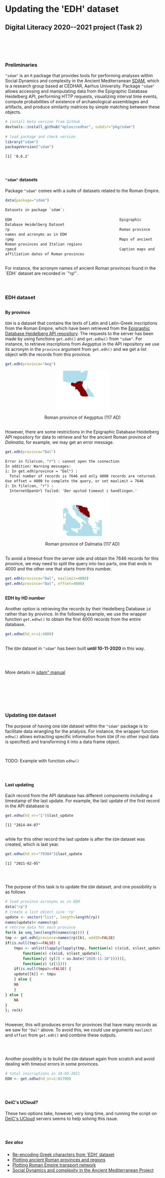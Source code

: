 <!--
---
title: Updating the 'EDH' dataset
subtitle: Digital Literacy 2020--2021 project&nbsp;&nbsp;&nbsp;(Task 2)
date: "19 marts 2021"
#date:  "12 March 2021" 
author: 
  - name: "Antonio Rivero Ostoic"
    affiliation: <center>Sch Culture & Soc, Aarhus University</center>
    email: <center>jaro@cas.au.dk</center>
output:
  html_document:
    theme: united
    highlight: tango
    code_folding: none
    keep_md: true
  pdf_document: default
---

<style type="text/css">
h1, h4 {
  color: DarkRed;
}
h1.title {
  font-size: 24pt;
  text-align: center;
}
h3.subtitle {
  font-size: 12pt;
  text-align: center;
  padding-bottom: 40px;
}
h2 {
  font-size: 22pt;
}
h3 {
  font-size: 18pt;
}
h4.author, h4.date {
  text-align: center;
}

p.output {
background-color: #FFFFFF;
padding: 10px;
border: 1px solid #C0C0C0;
margin-left: 0px;
border-radius: 5px;
font-family: monospace;
font-size: 11pt;
font-weight:bold;
}

div.see {
background-color: #99FFFF;
padding: 0px;
padding-left: 20px;
border: 1px solid #FFFFCC;
margin: 60px;
margin-right: 240px;
border-radius: 5px;
}

</style>

-->




# Updating the 'EDH' dataset

## Digital Literacy 2020--2021 project   (Task 2)

<div style="margin-bottom:60px;"> </div>

<br />

### Preliminaries
`"sdam"` is an `R` package that provides tools for performing analyses within Social Dynamics and complexity in the
Ancient Mediterranean [SDAM](https://sdam-au.github.io/sdam-au/), which is a research group based at CEDHAR, Aarhus University. 
Package `"sdam"` allows accessing and manipulating data from the Epigraphic Database Heidelberg API, performing HTTP requests, 
visualizing interval time events, compute probabilities of existence of archaeological assemblages and artifacts, and 
produce similarity matrices by simple matching between these objects. 



```r
# install beta version from Github
devtools::install_github("mplex/cedhar", subdir="pkg/sdam")
```

<div style="margin-bottom:15px;"> </div>



```r
# load package and check version
library("sdam")
packageVersion("sdam")
```

```
[1] '0.6.2'
```


<div style="margin-bottom:60px;"> </div>



#### `"sdam"` datasets
Package `"sdam"` comes with a suite of datasets related to the Roman Empire.


```r
data(package="sdam")
```
```
Datasets in package `sdam´:

EDH                                                 Epigraphic Database Heidelberg Dataset
rp                                                  Roman province names and acronyms as in EDH
rpmp                                                Maps of ancient Roman provinces and Italian regions
rpmcd                                               Caption maps and affiliation dates of Roman provinces
```
<div style="margin-bottom:30px;"> </div>
For instance, the acronym names of ancient Roman provinces found in the `EDH` dataset are recorded in `"rp"`. 


<div style="margin-bottom:60px;"> </div>


### EDH dataset

<div style="margin-bottom:30px;"> </div>

#### By province
`EDH` is a dataset that contains the texts of Latin and Latin-Greek inscriptions from the Roman Empire, which have 
been retrieved from the [Epigraphic Database Heidelberg API repository](https://edh-www.adw.uni-heidelberg.de/data/api). 
The requests to the server has been made by using functions `get.edh()` and `get.edhw()` from `"sdam"`. 
For instance, to retrieve inscriptions from *Aegyptus* in the API repository we use its acronym in the `province` 
argument from `get.edh()` and we get a list object with the records from this province. 


```r
get.edh(province="Aeg")
```

<div class="figure" style="text-align: center">
<img src="UpdateEDH_files/figure-html/unnamed-chunk-2-1.png" alt="Roman province of Aegyptus (117 AD)" width="35%" />
<p class="caption">Roman province of Aegyptus (117 AD)</p>
</div>


<div style="margin-bottom:30px;"> </div>


However, there are some restrictions in the Epigraphic Database Heidelberg API repository for data to retrieve and 
for the ancient Roman province of *Dalmatia*, for example, we may get an error message.



```r
get.edh(province="Dal")
```
```
Error in file(con, "r") : cannot open the connection
In addition: Warning messages:
1: In get.edh(province = "Dal") :
  Total number of records is 7646 and only 4000 records are returned.
Use offset = 4000 to complete the query, or set maxlimit = 7646
2: In file(con, "r") :
  InternetOpenUrl failed: 'Der opstod timeout i handlingen.'
```

<div class="figure" style="text-align: center">
<img src="UpdateEDH_files/figure-html/unnamed-chunk-3-1.png" alt="Roman province of Dalmatia (117 AD)" width="35%" />
<p class="caption">Roman province of Dalmatia (117 AD)</p>
</div>


<div style="margin-bottom:30px;"> </div>


To avoid a timeout from the server side  and obtain the 7646 records for this province, we may need to split the query 
into two parts, one that ends in 4000 and the other one that starts from this number.


```r
get.edh(province="Dal", maxlimit=4000)
get.edh(province="Dal", offset=4000)
```

<div style="margin-bottom:30px;"> </div>

#### EDH by HD number
Another option is retrieving the records by their Heidelberg Database `id` rather than by province. 
In the following example, we use the wrapper function `get.edhw()` to obtain the first 4000 records from the 
entire database.


```r
get.edhw(hd_nr=1:4000)
```

<div style="margin-bottom:30px;"> </div>

The `EDH` dataset in `"sdam"` has been built **until 10-11-2020** in this way.



<div style="margin-bottom:30px;"> </div>



<br/>

More details in [sdam" manual](https://github.com/mplex/cedhar/blob/master/typesetting/reports/sdam.pdf)

<br/>


<div style="margin-bottom:90px;"> </div>


### Updating `EDH` dataset
The purpose of having one `EDH` dataset within the `"sdam"` package is to facilitate data wrangling for the analysis. 
For instance, the wrapper function `edhw()` allows extracting specific information from `EDH` (if no other input data is 
specified) and transforming it into a data frame object. 


<br/>

TODO: Example with function `edhw()`

<br/>


<div style="margin-bottom:30px;"> </div>


#### Last updating
Each record from the API database has different components including a timestamp of the last update. 
For example, the last update of the first record in the API database is


```r
get.edhw(hd_nr="1")$last_update
```
```
[1] "2014-04-07"
```

<div style="margin-bottom:30px;"> </div>

while for this other record the last update is after the `EDH` dataset was created, which is last year. 


```r
get.edhw(hd_nr="79384")$last_update
```
```
[1] "2021-02-05"
```

<div style="margin-bottom:60px;"> </div>

The purpose of this task is to update the `EDH` dataset, and one possibility is as follows



```r
# load province acronyms as in EDH
data("rp")
# create a list object size 'rp'
update <- vector("list", length=length(rp))
names(update)<-names(rp)
# retrive data for each province
for(k in seq_len(length(names(rp)))) {
tmp <- get.edh(province=names(rp)[k], addID=FALSE)
if(is.null(tmp)==FALSE) {
	tmpu <- unlist(lapply(lapply(tmp, function(x) c(x$id, x$last_update))[which(unlist(lapply(lapply(tmp, 
		function(x) c(x$id, x$last_update)), 
		function(y) (y[2] > as.Date("2020-11-10")))))], 
		function(z) (z[1])))
	if(is.null(tmpu)==FALSE) {
	update[[k]] <- tmpu
	} else {
	NA
	}
} else { 
	NA
}
}; rm(k)
```

<div style="margin-bottom:30px;"> </div>

However, this will produces errors for provinces that have many records  as we saw for `"Dal"` above. 
To avoid this, we could use arguments `maxlimit` and `offset` from `get.edh()` and combine these outputs.


<div style="margin-bottom:60px;"> </div>

Another possiblity is to build the `EDH` dataset again from scratch and avoid dealing with timeout errors 
in some provinces.


```r
# total inscriptions as 18-03-2021
EDH <- get.edhw(hd_nr=1:81790)
```

<div style="margin-bottom:60px;"> </div>

#### DeiC's UCloud?
These two options take, however, very long time, and running the script on [DeiC's UCloud](https://cloud.sdu.dk/app/login) 
servers seems to help solving this issue.

<div style="margin-bottom:30px;"> </div>






<div style="margin-bottom:60px;"> </div>




##### See also

* [Re-encoding Greek characters from 'EDH' dataset](https://sdam-au.github.io/sdam/articles/Encoding.html)
* [Plotting ancient Roman provinces and regions](https://sdam-au.github.io/sdam/articles/RomanProvs.html)
* [Plotting Roman Empire transport network](https://sdam-au.github.io/sdam/articles/TransportNetwork.html)
* [Social Dynamics and complexity in the Ancient Mediterranean Project](https://sdam-au.github.io/sdam-au/)



<div style="margin-bottom:60px;"> </div>




